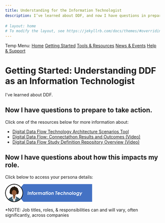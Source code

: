 ```yaml
---
title: Understanding for the Information Technologist
description: I’ve learned about DDF, and now I have questions in preparation for taking action

# layout: home
# To modify the layout, see https://jekyllrb.com/docs/themes/#overriding-theme-defaults
---
```

Temp Menu: [Home](test.md) [Getting Started](get-started.md) [Tools & Resources](tools-resources.md) [News & Events](news-events.md) [Help & Support](help-support.md)

# Getting Started: Understanding DDF as an Information Technologist
I've learned about DDF.

## Now I have questions to prepare to take action.
Click one of the resources below for more information about:
- [Digital Data Flow Technology Architecture Scenarios Tool](https://github.com/transcelerate/ddf-home/blob/main/documents/DDF%20Technology%20Architecture%20Scenarios%20Tool%20-%20CLEAN_FINAL.pdf)
- [Digital Data Flow: Connectathon Results and Outcomes (Video)](https://www.youtube.com/watch?v=IbmGLtfAW9o)
- [Digital Data Flow Study Definition Repository Overview (Video)](https://www.youtube.com/watch?v=BQfI-u9QHvM)
   
## Now I have questions about how this impacts my role.
Click below to access your persona details:

<a href="https://transcelerate.github.io/ddf-home/ITPersona.html">
<img src="media\images\Information Technology - Header.png">
</a>

*NOTE: Job titles, roles, & responsibilities can and will vary, often significantly, across companies
